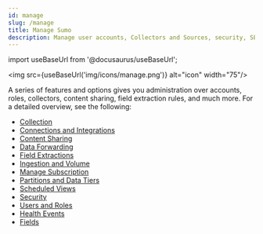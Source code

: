 ```yaml
---
id: manage
slug: /manage
title: Manage Sumo
description: Manage user accounts, Collectors and Sources, security, SEO, and other administrative details.
---
```


import useBaseUrl from '@docusaurus/useBaseUrl';

<img src={useBaseUrl('img/icons/manage.png')} alt="icon" width="75"/>

A series of features and options gives you administration over accounts, roles, collectors, content sharing, field extraction rules, and much more. For a detailed overview, see the following:

* [Collection](/docs/manage/collection)
* [Connections and Integrations](/docs/manage/connections-and-integrations)
* [Content Sharing](/docs/manage/content-sharing)
* [Data Forwarding](/docs/manage/data-forwarding)
* [Field Extractions](/docs/manage/field-extractions)
* [Ingestion and Volume](/docs/manage/ingestion-and-volume)
* [Manage Subscription](/docs/manage/manage-subscription)
* [Partitions and Data Tiers](/docs/manage/partitions-and-data-tiers)
* [Scheduled Views](/docs/manage/scheduled-views)
* [Security](/docs/manage/security)
* [Users and Roles](/docs/manage/users-and-roles)
* [Health Events](/docs/manage/health-events)
* [Fields](/docs/manage/fields)
